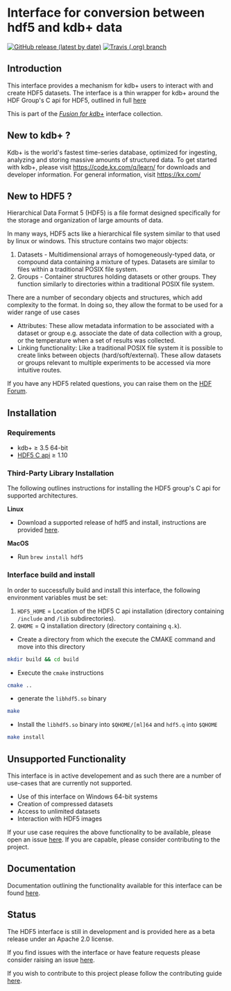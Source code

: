 # Interface for conversion between hdf5 and kdb+ data 

[![GitHub release (latest by date)](https://img.shields.io/github/v/release/kxsystems/hdf5)](https://github.com/kxsystems/hdf5/releases) [![Travis (.org) branch](https://img.shields.io/travis/kxsystems/hdf5/master?label=travis%20build)](https://travis-ci.org/kxsystems/hdf5/branches)

## Introduction

This interface provides a mechanism for kdb+ users to interact with and create HDF5 datasets. The interface is a thin wrapper for kdb+ around the HDF Group's C api for HDF5, outlined in full [here](https://support.hdfgroup.org/HDF5/doc/RM/RM_H5Front.html)

This is part of the [_Fusion for kdb+_](http://code.kx.com/q/interfaces/fusion/) interface collection.

## New to kdb+ ?

Kdb+ is the world's fastest time-series database, optimized for ingesting, analyzing and storing massive amounts of structured data. To get started with kdb+, please visit https://code.kx.com/q/learn/ for downloads and developer information. For general information, visit https://kx.com/

## New to HDF5 ?

Hierarchical Data Format 5 (HDF5) is a file format designed specifically for the storage and organization of large amounts of data.

In many ways, HDF5 acts like a hierarchical file system similar to that used by linux or windows. This structure contains two major objects:

1. Datasets - Multidimensional arrays of homogeneously-typed data, or compound data containing a mixture of types. Datasets are similar to files within a traditional POSIX file system.
2. Groups - Container structures holding datasets or other groups. They function similarly to directories within a traditional POSIX file system.

There are a number of secondary objects and structures, which add complexity to the format. In doing so, they allow the format to be used for a wider range of use cases

* Attributes: These allow metadata information to be associated with a dataset or group e.g. associate the date of data collection with a group, or the temperature when a set of results was collected.
* Linking functionality: Like a traditional POSIX file system it is possible to create links between objects (hard/soft/external). These allow datasets or groups relevant to multiple experiments to be accessed via more intuitive routes.

If you have any HDF5 related questions, you can raise them on the [HDF Forum](https://forum.hdfgroup.org/).


## Installation

### Requirements

* kdb+ ≥ 3.5 64-bit
* [HDF5 C api](https://support.hdfgroup.org/HDF5/doc/H5.intro.html) ≥ 1.10

### Third-Party Library Installation

The following outlines instructions for installing the HDF5 group's C api for supported architectures.

**Linux**
- Download a supported release of hdf5 and install, instructions are provided [here](https://support.hdfgroup.org/HDF5/HDF5-FAQ.html#10).

**MacOS**
- Run `brew install hdf5`


### Interface build and install

In order to successfully build and install this interface, the following environment variables must be set:

1. `HDF5_HOME` = Location of the HDF5 C api installation (directory containing `/include` and `/lib` subdirectories).
2. `QHOME` = Q installation directory (directory containing `q.k`).

* Create a directory from which the execute the CMAKE command and move into this directory

```bash
mkdir build && cd build
```

* Execute the `cmake` instructions

```bash
cmake ..
```

* generate the `libhdf5.so` binary

```bash
make
```

* Install the `libhdf5.so` binary into `$QHOME/[ml]64` and `hdf5.q` into `$QHOME`

```bash
make install
```
 
## Unsupported Functionality

This interface is in active developement and as such there are a number of use-cases that are currently not supported.

- Use of this interface on Windows 64-bit systems
- Creation of compressed datasets
- Access to unlimited datasets
- Interaction with HDF5 images

If your use case requires the above functionality to be available, please open an issue [here](https://github.com/KxSystems/hdf5/issues). If you are capable, please consider contributing to the project.

## Documentation

Documentation outlining the functionality available for this interface can be found [here](https://code.kx.com/q/interfaces/hdf5).

## Status

The HDF5 interface is still in development and is provided here as a beta release under an Apache 2.0 license.

If you find issues with the interface or have feature requests please consider raising an issue [here](https://github.com/KxSystems/hdf5/issues).

If you wish to contribute to this project please follow the contributing guide [here](https://github.com/KxSystems/hdf5/blob/master/CONTRIBUTING.md).
